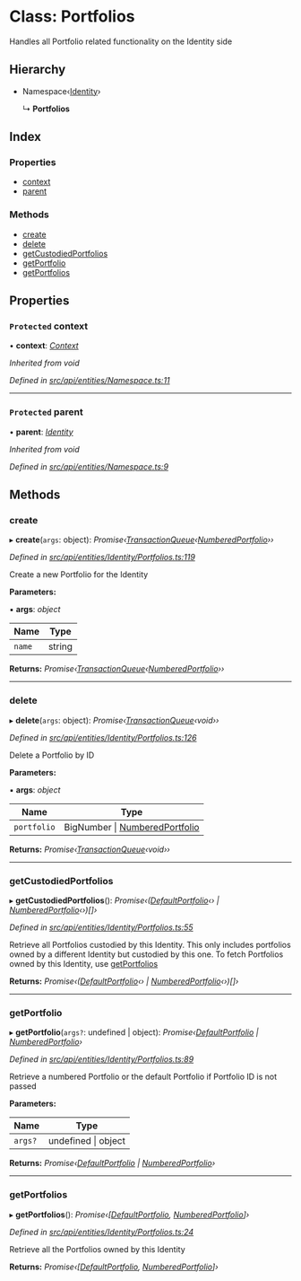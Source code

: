 # Class: Portfolios

Handles all Portfolio related functionality on the Identity side

## Hierarchy

* Namespace‹[Identity](identity.md)›

  ↳ **Portfolios**

## Index

### Properties

* [context](portfolios.md#protected-context)
* [parent](portfolios.md#protected-parent)

### Methods

* [create](portfolios.md#create)
* [delete](portfolios.md#delete)
* [getCustodiedPortfolios](portfolios.md#getcustodiedportfolios)
* [getPortfolio](portfolios.md#getportfolio)
* [getPortfolios](portfolios.md#getportfolios)

## Properties

### `Protected` context

• **context**: *[Context](context.md)*

*Inherited from void*

*Defined in [src/api/entities/Namespace.ts:11](https://github.com/PolymathNetwork/polymesh-sdk/blob/1221e467/src/api/entities/Namespace.ts#L11)*

___

### `Protected` parent

• **parent**: *[Identity](identity.md)*

*Inherited from void*

*Defined in [src/api/entities/Namespace.ts:9](https://github.com/PolymathNetwork/polymesh-sdk/blob/1221e467/src/api/entities/Namespace.ts#L9)*

## Methods

###  create

▸ **create**(`args`: object): *Promise‹[TransactionQueue](transactionqueue.md)‹[NumberedPortfolio](numberedportfolio.md)››*

*Defined in [src/api/entities/Identity/Portfolios.ts:119](https://github.com/PolymathNetwork/polymesh-sdk/blob/1221e467/src/api/entities/Identity/Portfolios.ts#L119)*

Create a new Portfolio for the Identity

**Parameters:**

▪ **args**: *object*

Name | Type |
------ | ------ |
`name` | string |

**Returns:** *Promise‹[TransactionQueue](transactionqueue.md)‹[NumberedPortfolio](numberedportfolio.md)››*

___

###  delete

▸ **delete**(`args`: object): *Promise‹[TransactionQueue](transactionqueue.md)‹void››*

*Defined in [src/api/entities/Identity/Portfolios.ts:126](https://github.com/PolymathNetwork/polymesh-sdk/blob/1221e467/src/api/entities/Identity/Portfolios.ts#L126)*

Delete a Portfolio by ID

**Parameters:**

▪ **args**: *object*

Name | Type |
------ | ------ |
`portfolio` | BigNumber &#124; [NumberedPortfolio](numberedportfolio.md) |

**Returns:** *Promise‹[TransactionQueue](transactionqueue.md)‹void››*

___

###  getCustodiedPortfolios

▸ **getCustodiedPortfolios**(): *Promise‹([DefaultPortfolio](defaultportfolio.md)‹› | [NumberedPortfolio](numberedportfolio.md)‹›)[]›*

*Defined in [src/api/entities/Identity/Portfolios.ts:55](https://github.com/PolymathNetwork/polymesh-sdk/blob/1221e467/src/api/entities/Identity/Portfolios.ts#L55)*

Retrieve all Portfolios custodied by this Identity.
  This only includes portfolios owned by a different Identity but custodied by this one.
  To fetch Portfolios owned by this Identity, use [getPortfolios](portfolios.md#getportfolios)

**Returns:** *Promise‹([DefaultPortfolio](defaultportfolio.md)‹› | [NumberedPortfolio](numberedportfolio.md)‹›)[]›*

___

###  getPortfolio

▸ **getPortfolio**(`args?`: undefined | object): *Promise‹[DefaultPortfolio](defaultportfolio.md) | [NumberedPortfolio](numberedportfolio.md)›*

*Defined in [src/api/entities/Identity/Portfolios.ts:89](https://github.com/PolymathNetwork/polymesh-sdk/blob/1221e467/src/api/entities/Identity/Portfolios.ts#L89)*

Retrieve a numbered Portfolio or the default Portfolio if Portfolio ID is not passed

**Parameters:**

Name | Type |
------ | ------ |
`args?` | undefined &#124; object |

**Returns:** *Promise‹[DefaultPortfolio](defaultportfolio.md) | [NumberedPortfolio](numberedportfolio.md)›*

___

###  getPortfolios

▸ **getPortfolios**(): *Promise‹[[DefaultPortfolio](defaultportfolio.md), [NumberedPortfolio](numberedportfolio.md)]›*

*Defined in [src/api/entities/Identity/Portfolios.ts:24](https://github.com/PolymathNetwork/polymesh-sdk/blob/1221e467/src/api/entities/Identity/Portfolios.ts#L24)*

Retrieve all the Portfolios owned by this Identity

**Returns:** *Promise‹[[DefaultPortfolio](defaultportfolio.md), [NumberedPortfolio](numberedportfolio.md)]›*
